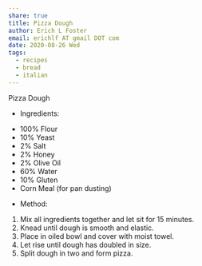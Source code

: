 ```yaml
---
share: true
title: Pizza Dough
author: Erich L Foster
email: erichlf AT gmail DOT com
date: 2020-08-26 Wed
tags:
  - recipes
  - bread
  - italian
---
```


Pizza Dough
* Ingredients:
- 100% Flour
- 10% Yeast
- 2% Salt
- 2% Honey
- 2% Olive Oil
- 60% Water
- 10% Gluten
- Corn Meal (for pan dusting)

* Method:
1. Mix all ingredients together and let sit for 15 minutes.
2. Knead until dough is smooth and elastic.
3. Place in oiled bowl and cover with moist towel.
4. Let rise until dough has doubled in size.
5. Split dough in two and form pizza.
